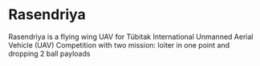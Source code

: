 # Rasendriya  
Rasendriya is a flying wing UAV for Tübitak International Unmanned Aerial Vehicle (UAV) Competition with two mission: loiter in one point and dropping 2 ball payloads 
